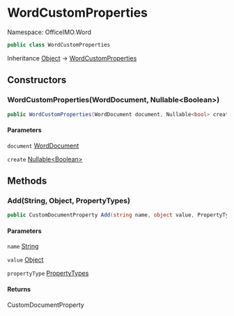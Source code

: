 # WordCustomProperties

Namespace: OfficeIMO.Word



```csharp
public class WordCustomProperties
```

Inheritance [Object](https://docs.microsoft.com/en-us/dotnet/api/system.object) → [WordCustomProperties](./officeimo.word.wordcustomproperties.md)

## Constructors

### **WordCustomProperties(WordDocument, Nullable&lt;Boolean&gt;)**



```csharp
public WordCustomProperties(WordDocument document, Nullable<bool> create)
```

#### Parameters

`document` [WordDocument](./officeimo.word.worddocument.md)<br>

`create` [Nullable&lt;Boolean&gt;](https://docs.microsoft.com/en-us/dotnet/api/system.nullable-1)<br>

## Methods

### **Add(String, Object, PropertyTypes)**



```csharp
public CustomDocumentProperty Add(string name, object value, PropertyTypes propertyType)
```

#### Parameters

`name` [String](https://docs.microsoft.com/en-us/dotnet/api/system.string)<br>

`value` [Object](https://docs.microsoft.com/en-us/dotnet/api/system.object)<br>

`propertyType` [PropertyTypes](./officeimo.word.propertytypes.md)<br>

#### Returns

CustomDocumentProperty<br>
